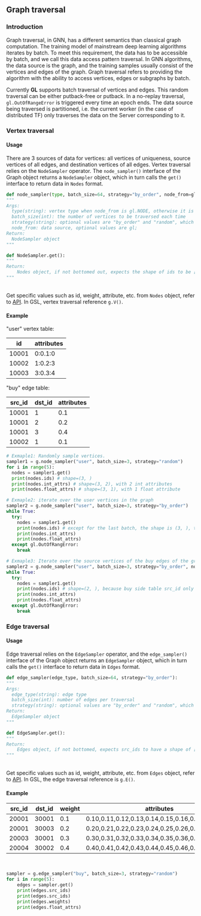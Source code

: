 ## Graph traversal

### Introduction
Graph traversal, in GNN, has a different semantics than classical graph computation. The training model of mainstream deep learning algorithms iterates by batch. To meet this requirement, the data has to be accessible by batch, and we call this data access pattern traversal. In GNN algorithms, the data source is the graph, and the training samples usually consist of the vertices and edges of the graph. Graph traversal refers to providing the algorithm with the ability to access vertices, edges or subgraphs by batch.

Currently **GL** supports batch traversal of vertices and edges. This random traversal can be either putback-free or putback. In a no-replay traversal, `gl.OutOfRangeError` is triggered every time an epoch ends. The data source being traversed is partitioned, i.e. the current worker (in the case of distributed TF) only traverses the data on the Server corresponding to it.

### Vertex traversal

#### Usage
There are 3 sources of data for vertices: all vertices of uniqueness, source vertices of all edges, and destination vertices of all edges. Vertex traversal relies on the `NodeSampler` operator. The `node_sampler()` interface of the Graph object returns a `NodeSampler` object, which in turn calls the `get()` interface to return data in `Nodes` format.

```python
def node_sampler(type, batch_size=64, strategy="by_order", node_from=gl.NODE):
"""
Args:
  type(string): vertex type when node_from is gl.NODE, otherwise it is edge type;
  batch_size(int): the number of vertices to be traversed each time
  strategy(string): optional values are "by_order" and "random", which means ordered traversal and random traversal. When use "by_order", if the bottom is less than batch_size, the actual number will be returned, if the actual number is 0, gl.OutOfRangeError will be triggered.
  node_from: data source, optional values are gl;
Return:
  NodeSampler object
"""
```


```python
def NodeSampler.get():
"""
Return:
    Nodes object, if not bottomed out, expects the shape of ids to be [batch_size]
"""
```

<br />Get specific values such as id, weight, attribute, etc. from `Nodes` object, refer to [API](graph_query.md). In GSL, vertex traversal reference `g.V()`. <br />

#### Example

"user" vertex table:<br />

| id | attributes |
| --- | --- | 
| 10001 | 0:0.1:0 |
| 10002 | 1:0.2:3 |
| 10003 | 3:0.3:4 |


"buy" edge table:<br />

| src_id | dst_id | attributes |
| --- | --- | --- |
| 10001 | 1 | 0.1 |
| 10001 | 2 | 0.2 |
| 10001 | 3 | 0.4 |
| 10002 | 1 | 0.1 |


```python
# Exmaple1: Randomly sample vertices.
sampler1 = g.node_sampler("user", batch_size=3, strategy="random")
for i in range(5):
  nodes = sampler1.get()
  print(nodes.ids) # shape=(3, )
  print(nodes.int_attrs) # shape=(3, 2), with 2 int attributes
  print(nodes.float_attrs) # shape=(3, 1), with 1 float attribute

# Exmaple2: iterate over the user vertices in the graph
sampler2 = g.node_sampler("user", batch_size=3, strategy="by_order")
while True:
  try:
    nodes = sampler1.get()
    print(nodes.ids) # except for the last batch, the shape is (3, ), the shape of the last batch is the number of remaining ids
    print(nodes.int_attrs)
    print(nodes.float_attrs)
  except gl.OutOfRangError:
    break

# Exmaple3: Iterate over the source vertices of the buy edges of the graph, i.e. the user vertices, for the unique
sampler2 = g.node_sampler("user", batch_size=3, strategy="by_order", node_from=gl.EDGE_SRC)
while True:
  try:
    nodes = sampler1.get()
    print(nodes.ids) # shape=(2, ), because buy side table src_id only 2 unique values, dissatisfaction batch_size 3, so this loop is only carried out once
    print(nodes.int_attrs)
    print(nodes.float_attrs)
  except gl.OutOfRangError:
    break
```


### Edge traversal

#### Usage
Edge traversal relies on the `EdgeSampler` operator, and the `edge_sampler()` interface of the Graph object returns an `EdgeSampler` object, which in turn calls the `get()` interface to return data in `Edges` format.

```python
def edge_sampler(edge_type, batch_size=64, strategy="by_order"):
"""
Args:
  edge_type(string): edge type
  batch_size(int): number of edges per traversal
  strategy(string): optional values are "by_order" and "random", which means ordered traversal and random traversal. When use "by_order", if the bottom is less than batch_size, the actual number will be returned, if the actual number is 0, gl.OutOfRangeError will be triggered.
Return:
  EdgeSampler object
"""
```

```python
def EdgeSampler.get():
"""
Return:
    Edges object, if not bottomed, expects src_ids to have a shape of [batch_size]
"""
```

<br />Get specific values such as id, weight, attribute, etc. from `Edges` object, refer to [API](graph_query.md). In GSL, the edge traversal reference is `g.E()`. <br />

#### Example<br />

| src_id | dst_id | weight | attributes |
| --- | --- | --- | --- |
| 20001 | 30001 | 0.1 | 0.10,0.11,0.12,0.13,0.14,0.15,0.16,0.17,0.18,0.19 |
| 20001 | 30003 | 0.2 | 0.20,0.21,0.22,0.23,0.24,0.25,0.26,0.27,0.28,0.29 |
| 20003 | 30001 | 0.3 | 0.30,0.31,0.32,0.33,0.34,0.35,0.36,0.37,0.38,0.39 |
| 20004 | 30002 | 0.4 | 0.40,0.41,0.42,0.43,0.44,0.45,0.46,0.47,0.48,0.49 |

<br />

```python
sampler = g.edge_sampler("buy", batch_size=3, strategy="random")
for i in range(5):
    edges = sampler.get()
    print(edges.src_ids)
    print(edges.src_ids)
    print(edges.weights)
    print(edges.float_attrs)
```

<br />

